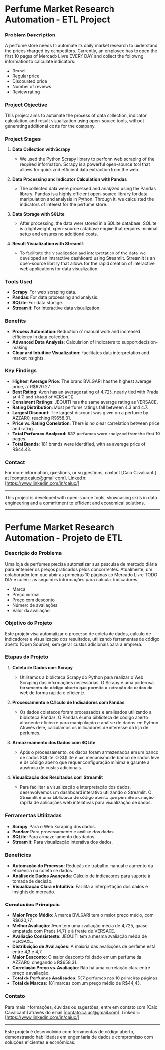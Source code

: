 # Perfume Market Research Automation - ETL Project

### Problem Description
A perfume store needs to automate its daily market research to understand the prices charged by competitors. Currently, an employee has to open the first 10 pages of Mercado Livre EVERY DAY and collect the following information to calculate indicators:
- Brand
- Regular price
- Discounted price
- Number of reviews
- Review rating

### Project Objective
This project aims to automate the process of data collection, indicator calculation, and result visualization using open-source tools, without generating additional costs for the company.

### Project Stages

1. **Data Collection with Scrapy**
   - We used the Python Scrapy library to perform web scraping of the required information. Scrapy is a powerful open-source tool that allows for quick and efficient data extraction from the web.

2. **Data Processing and Indicator Calculation with Pandas**
   - The collected data were processed and analyzed using the Pandas library. Pandas is a highly efficient open-source library for data manipulation and analysis in Python. Through it, we calculated the indicators of interest for the perfume store.

3. **Data Storage with SQLite**
   - After processing, the data were stored in a SQLite database. SQLite is a lightweight, open-source database engine that requires minimal setup and ensures no additional costs.

4. **Result Visualization with Streamlit**
   - To facilitate the visualization and interpretation of the data, we developed an interactive dashboard using Streamlit. Streamlit is an open-source library that allows for the rapid creation of interactive web applications for data visualization.

### Tools Used
- **Scrapy**: For web scraping data.
- **Pandas**: For data processing and analysis.
- **SQLite**: For data storage.
- **Streamlit**: For interactive data visualization.

### Benefits
- **Process Automation**: Reduction of manual work and increased efficiency in data collection.
- **Advanced Data Analysis**: Calculation of indicators to support decision-making.
- **Clear and Intuitive Visualization**: Facilitates data interpretation and market insights.

### Key Findings
- **Highest Average Price**: The brand BVLGARI has the highest average price, at R$620.27.
- **Best Rating**: Avon has an average rating of 4.725, nearly tied with Prada at 4.7, and ahead of VERSACE.
- **Consistent Ratings**: JEQUITI has the same average rating as VERSACE.
- **Rating Distribution**: Most perfume ratings fall between 4.3 and 4.7.
- **Largest Discount**: The largest discount was given on a perfume by AZZARO, reaching R$658.31.
- **Price vs. Rating Correlation**: There is no clear correlation between price and rating.
- **Total Perfumes Analyzed**: 537 perfumes were analyzed from the first 10 pages.
- **Total Brands**: 181 brands were identified, with an average price of R$44.43.

### Contact
For more information, questions, or suggestions, contact [Caio Cavalcanti] at [contato.caiuc@gmail.com].
LinkedIn: [https://www.linkedin.com/in/caiuc/]

---

This project is developed with open-source tools, showcasing skills in data engineering and a commitment to efficient and economical solutions.

---

# Perfume Market Research Automation - Projeto de ETL

### Descrição do Problema
Uma loja de perfumes precisa automatizar sua pesquisa de mercado diária para entender os preços praticados pelos concorrentes. Atualmente, um colaborador tem que abrir as primeiras 10 páginas do Mercado Livre TODO DIA e coletar as seguintes informações para calcular indicadores:
- Marca
- Preço normal
- Preço com desconto
- Número de avaliações
- Valor da avaliação

### Objetivo do Projeto
Este projeto visa automatizar o processo de coleta de dados, cálculo de indicadores e visualização dos resultados, utilizando ferramentas de código aberto (Open Source), sem gerar custos adicionais para a empresa.

### Etapas do Projeto

1. **Coleta de Dados com Scrapy**
   - Utilizamos a biblioteca Scrapy do Python para realizar o Web Scraping das informações necessárias. O Scrapy é uma poderosa ferramenta de código aberto que permite a extração de dados da web de forma rápida e eficiente.

2. **Processamento e Cálculo de Indicadores com Pandas**
   - Os dados coletados foram processados e analisados utilizando a biblioteca Pandas. O Pandas é uma biblioteca de código aberto altamente eficiente para manipulação e análise de dados em Python. Através dele, calculamos os indicadores de interesse da loja de perfumes.

3. **Armazenamento dos Dados com SQLite**
   - Após o processamento, os dados foram armazenados em um banco de dados SQLite. O SQLite é um mecanismo de banco de dados leve e de código aberto que requer configuração mínima e garante a ausência de custos adicionais.

4. **Visualização dos Resultados com Streamlit**
   - Para facilitar a visualização e interpretação dos dados, desenvolvemos um dashboard interativo utilizando o Streamlit. O Streamlit é uma biblioteca de código aberto que permite a criação rápida de aplicações web interativas para visualização de dados.

### Ferramentas Utilizadas
- **Scrapy**: Para o Web Scraping dos dados.
- **Pandas**: Para processamento e análise dos dados.
- **SQLite**: Para armazenamento dos dados.
- **Streamlit**: Para visualização interativa dos dados.

### Benefícios
- **Automação do Processo**: Redução de trabalho manual e aumento da eficiência na coleta de dados.
- **Análise de Dados Avançada**: Cálculo de indicadores para suporte à tomada de decisão.
- **Visualização Clara e Intuitiva**: Facilita a interpretação dos dados e insights do mercado.

### Conclusões Principais
- **Maior Preço Médio**: A marca BVLGARI tem o maior preço médio, com R$620,27.
- **Melhor Avaliação**: Avon tem uma avaliação média de 4,725, quase empatada com Prada (4,7) e à frente de VERSACE.
- **Avaliação Consistente**: JEQUITI tem a mesma avaliação média de VERSACE.
- **Distribuição de Avaliações**: A maioria das avaliações de perfume está entre 4,3 e 4,7.
- **Maior Desconto**: O maior desconto foi dado em um perfume da AZZARO, chegando a R$658,31.
- **Correlação Preço vs. Avaliação**: Não há uma correlação clara entre preço e avaliação.
- **Total de Perfumes Analisados**: 537 perfumes nas 10 primeiras páginas.
- **Total de Marcas**: 181 marcas com um preço médio de R$44,43.

### Contato
Para mais informações, dúvidas ou sugestões, entre em contato com [Caio Cavalcanti] através do email [contato.caiuc@gmail.com].
LinkedIn: [https://www.linkedin.com/in/caiuc/]

---

Este projeto é desenvolvido com ferramentas de código aberto, demonstrando habilidades em engenharia de dados e compromisso com soluções eficientes e econômicas.
